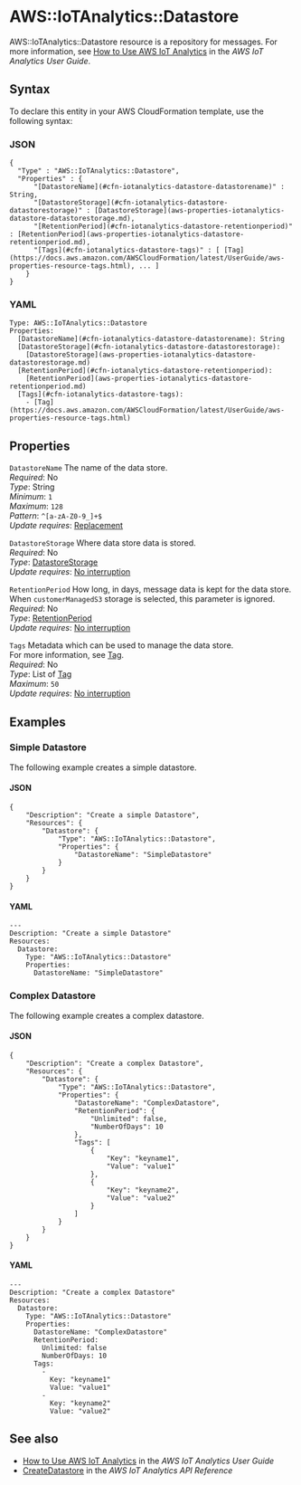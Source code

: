 # AWS::IoTAnalytics::Datastore<a name="aws-resource-iotanalytics-datastore"></a>

AWS::IoTAnalytics::Datastore resource is a repository for messages\. For more information, see [ How to Use AWS IoT Analytics](https://docs.aws.amazon.com/iotanalytics/latest/userguide/welcome.html#aws-iot-analytics-how) in the *AWS IoT Analytics User Guide*\. 

## Syntax<a name="aws-resource-iotanalytics-datastore-syntax"></a>

To declare this entity in your AWS CloudFormation template, use the following syntax:

### JSON<a name="aws-resource-iotanalytics-datastore-syntax.json"></a>

```
{
  "Type" : "AWS::IoTAnalytics::Datastore",
  "Properties" : {
      "[DatastoreName](#cfn-iotanalytics-datastore-datastorename)" : String,
      "[DatastoreStorage](#cfn-iotanalytics-datastore-datastorestorage)" : [DatastoreStorage](aws-properties-iotanalytics-datastore-datastorestorage.md),
      "[RetentionPeriod](#cfn-iotanalytics-datastore-retentionperiod)" : [RetentionPeriod](aws-properties-iotanalytics-datastore-retentionperiod.md),
      "[Tags](#cfn-iotanalytics-datastore-tags)" : [ [Tag](https://docs.aws.amazon.com/AWSCloudFormation/latest/UserGuide/aws-properties-resource-tags.html), ... ]
    }
}
```

### YAML<a name="aws-resource-iotanalytics-datastore-syntax.yaml"></a>

```
Type: AWS::IoTAnalytics::Datastore
Properties: 
  [DatastoreName](#cfn-iotanalytics-datastore-datastorename): String
  [DatastoreStorage](#cfn-iotanalytics-datastore-datastorestorage): 
    [DatastoreStorage](aws-properties-iotanalytics-datastore-datastorestorage.md)
  [RetentionPeriod](#cfn-iotanalytics-datastore-retentionperiod): 
    [RetentionPeriod](aws-properties-iotanalytics-datastore-retentionperiod.md)
  [Tags](#cfn-iotanalytics-datastore-tags): 
    - [Tag](https://docs.aws.amazon.com/AWSCloudFormation/latest/UserGuide/aws-properties-resource-tags.html)
```

## Properties<a name="aws-resource-iotanalytics-datastore-properties"></a>

`DatastoreName`  <a name="cfn-iotanalytics-datastore-datastorename"></a>
The name of the data store\.  
*Required*: No  
*Type*: String  
*Minimum*: `1`  
*Maximum*: `128`  
*Pattern*: `^[a-zA-Z0-9_]+$`  
*Update requires*: [Replacement](https://docs.aws.amazon.com/AWSCloudFormation/latest/UserGuide/using-cfn-updating-stacks-update-behaviors.html#update-replacement)

`DatastoreStorage`  <a name="cfn-iotanalytics-datastore-datastorestorage"></a>
Where data store data is stored\.  
*Required*: No  
*Type*: [DatastoreStorage](aws-properties-iotanalytics-datastore-datastorestorage.md)  
*Update requires*: [No interruption](https://docs.aws.amazon.com/AWSCloudFormation/latest/UserGuide/using-cfn-updating-stacks-update-behaviors.html#update-no-interrupt)

`RetentionPeriod`  <a name="cfn-iotanalytics-datastore-retentionperiod"></a>
How long, in days, message data is kept for the data store\. When `customerManagedS3` storage is selected, this parameter is ignored\.  
*Required*: No  
*Type*: [RetentionPeriod](aws-properties-iotanalytics-datastore-retentionperiod.md)  
*Update requires*: [No interruption](https://docs.aws.amazon.com/AWSCloudFormation/latest/UserGuide/using-cfn-updating-stacks-update-behaviors.html#update-no-interrupt)

`Tags`  <a name="cfn-iotanalytics-datastore-tags"></a>
Metadata which can be used to manage the data store\.  
For more information, see [Tag](https://docs.aws.amazon.com/AWSCloudFormation/latest/UserGuide/aws-properties-resource-tags.html)\.  
*Required*: No  
*Type*: List of [Tag](https://docs.aws.amazon.com/AWSCloudFormation/latest/UserGuide/aws-properties-resource-tags.html)  
*Maximum*: `50`  
*Update requires*: [No interruption](https://docs.aws.amazon.com/AWSCloudFormation/latest/UserGuide/using-cfn-updating-stacks-update-behaviors.html#update-no-interrupt)

## Examples<a name="aws-resource-iotanalytics-datastore--examples"></a>

### Simple Datastore<a name="aws-resource-iotanalytics-datastore--examples--Simple_Datastore"></a>

The following example creates a simple datastore\.

#### JSON<a name="aws-resource-iotanalytics-datastore--examples--Simple_Datastore--json"></a>

```
{
    "Description": "Create a simple Datastore",
    "Resources": {
        "Datastore": {
            "Type": "AWS::IoTAnalytics::Datastore",
            "Properties": {
                "DatastoreName": "SimpleDatastore"
            }
        }
    }
}
```

#### YAML<a name="aws-resource-iotanalytics-datastore--examples--Simple_Datastore--yaml"></a>

```
---
Description: "Create a simple Datastore"
Resources:
  Datastore:
    Type: "AWS::IoTAnalytics::Datastore"
    Properties:
      DatastoreName: "SimpleDatastore"
```

### Complex Datastore<a name="aws-resource-iotanalytics-datastore--examples--Complex_Datastore"></a>

The following example creates a complex datastore\.

#### JSON<a name="aws-resource-iotanalytics-datastore--examples--Complex_Datastore--json"></a>

```
{
    "Description": "Create a complex Datastore",
    "Resources": {
        "Datastore": {
            "Type": "AWS::IoTAnalytics::Datastore",
            "Properties": {
                "DatastoreName": "ComplexDatastore",
                "RetentionPeriod": {
                    "Unlimited": false,
                    "NumberOfDays": 10
                },
                "Tags": [
                    {
                        "Key": "keyname1",
                        "Value": "value1"
                    },
                    {
                        "Key": "keyname2",
                        "Value": "value2"
                    }
                ]
            }
        }
    }
}
```

#### YAML<a name="aws-resource-iotanalytics-datastore--examples--Complex_Datastore--yaml"></a>

```
---
Description: "Create a complex Datastore"
Resources:
  Datastore:
    Type: "AWS::IoTAnalytics::Datastore"
    Properties:
      DatastoreName: "ComplexDatastore"
      RetentionPeriod:
        Unlimited: false
        NumberOfDays: 10
      Tags:
        -
          Key: "keyname1"
          Value: "value1"
        -
          Key: "keyname2"
          Value: "value2"
```

## See also<a name="aws-resource-iotanalytics-datastore--seealso"></a>
+  [How to Use AWS IoT Analytics](https://docs.aws.amazon.com/iotanalytics/latest/userguide/welcome.html#aws-iot-analytics-how) in the *AWS IoT Analytics User Guide* 
+  [CreateDatastore](https://docs.aws.amazon.com/iotanalytics/latest/APIReference/API_CreateDatastore.html) in the *AWS IoT Analytics API Reference* 